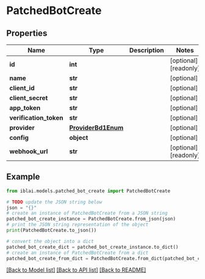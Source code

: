 # PatchedBotCreate


## Properties

Name | Type | Description | Notes
------------ | ------------- | ------------- | -------------
**id** | **int** |  | [optional] [readonly] 
**name** | **str** |  | [optional] 
**client_id** | **str** |  | [optional] 
**client_secret** | **str** |  | [optional] 
**app_token** | **str** |  | [optional] 
**verification_token** | **str** |  | [optional] 
**provider** | [**ProviderBd1Enum**](ProviderBd1Enum.md) |  | [optional] 
**config** | **object** |  | [optional] 
**webhook_url** | **str** |  | [optional] [readonly] 

## Example

```python
from iblai.models.patched_bot_create import PatchedBotCreate

# TODO update the JSON string below
json = "{}"
# create an instance of PatchedBotCreate from a JSON string
patched_bot_create_instance = PatchedBotCreate.from_json(json)
# print the JSON string representation of the object
print(PatchedBotCreate.to_json())

# convert the object into a dict
patched_bot_create_dict = patched_bot_create_instance.to_dict()
# create an instance of PatchedBotCreate from a dict
patched_bot_create_from_dict = PatchedBotCreate.from_dict(patched_bot_create_dict)
```
[[Back to Model list]](../README.md#documentation-for-models) [[Back to API list]](../README.md#documentation-for-api-endpoints) [[Back to README]](../README.md)


